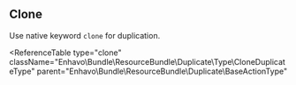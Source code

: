 ## Clone

Use native keyword `clone` for duplication.

<ReferenceTable 
    type="clone"
    className="Enhavo\Bundle\ResourceBundle\Duplicate\Type\CloneDuplicateType"
    parent="Enhavo\Bundle\ResourceBundle\Duplicate\BaseActionType"
>
<template v-slot:inherit>
    <ReferenceOption name="groups" type="groups" />
</template>
</ReferenceTable>




